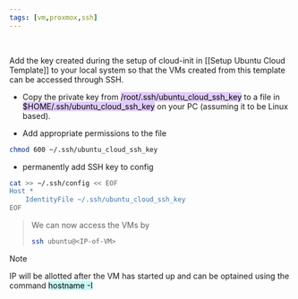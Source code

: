 ```yaml
---
tags: [vm,proxmox,ssh]
---
```


</br>

Add the key created during the setup of cloud-init in [[Setup Ubuntu Cloud Template]] to your local system so that the VMs created from this template can be accessed through SSH.

- Copy the private key from <mark style="background: #D2B3FFA6;">/root/.ssh/ubuntu_cloud_ssh_key</mark> to a file in <mark style="background: #D2B3FFA6;">$HOME/.ssh/ubuntu_cloud_ssh_key</mark> on your PC (assuming it to be Linux based).
  
- Add appropriate permissions to the file

```bash ln:False
chmod 600 ~/.ssh/ubuntu_cloud_ssh_key
```

- permanently add SSH key to config
  
```bash ln:False
cat >> ~/.ssh/config << EOF
Host *
    IdentityFile ~/.ssh/ubuntu_cloud_ssh_key
EOF
```

> We can now access the VMs by
> ```bash ln:False
> ssh ubuntu@<IP-of-VM>
> ```

> [!note] 
> IP will be allotted after the VM has started up and can be optained using the command <mark style="background: #ABF7F7A6;">hostname -I</mark>